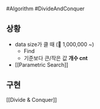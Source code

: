 #Algorithm #DivideAndConquer

## 상황
- data size가 클 때 (🔎 1,000,000 ~)
	- Find
	- 기준보다 큰/작은 값 **개수 cnt**
- [[Parametric Search]] 
## 구현
[[Divide & Conquer]]
